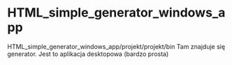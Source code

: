 # HTML_simple_generator_windows_app
HTML_simple_generator_windows_app/projekt/projekt/bin
Tam znajduje się generator. Jest to aplikacja desktopowa (bardzo prosta)
